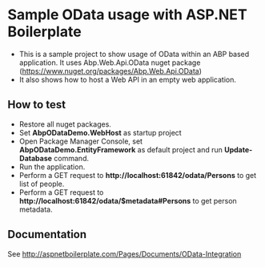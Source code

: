 # Sample OData usage with ASP.NET Boilerplate

* This is a sample project to show usage of OData within an ABP based application. It uses Abp.Web.Api.OData nuget package (https://www.nuget.org/packages/Abp.Web.Api.OData)
* It also shows how to host a Web API in an empty web application.

## How to test

* Restore all nuget packages.
* Set __AbpODataDemo.WebHost__ as startup project
* Open Package Manager Console, set __AbpODataDemo.EntityFramework__ as default project and run __Update-Database__ command.
* Run the application.
* Perform a GET request to __http://localhost:61842/odata/Persons__ to get list of people.
* Perform a GET request to __http://localhost:61842/odata/$metadata#Persons__ to get person metadata.

## Documentation

See http://aspnetboilerplate.com/Pages/Documents/OData-Integration

